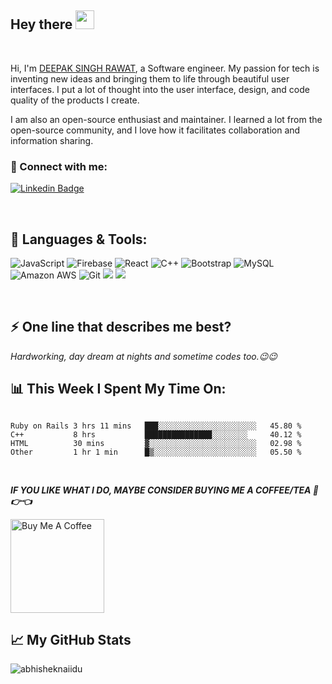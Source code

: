 ## **Hey there <img src="https://media.giphy.com/media/hvRJCLFzcasrR4ia7z/giphy.gif" width="30px">**

<br>

<!-- ![](https://visitor-badge.glitch.me/badge?page_id=DeepakRawat24) -->

Hi, I'm [DEEPAK SINGH RAWAT](https://deepakrawat.vercel.app/), a Software engineer. My passion for tech is inventing new ideas and bringing them to life through beautiful user interfaces. I put a lot of thought into the user interface, design, and code quality of the products I create.

I am also an open-source enthusiast and maintainer. I learned a lot from the open-source community, and I love how it facilitates collaboration and information sharing.
<br> 
### 🤝 Connect with me:
[![Linkedin Badge](https://img.shields.io/badge/-Deepak_Rawat-0e76a8?style=flat&labelColor=0e76a8&logo=linkedin&logoColor=white)](https://www.linkedin.com/in/deepaksingh24/) 

<br>

## **🔧 Languages & Tools:**

![JavaScript](https://img.shields.io/badge/-JavaScript-black?style=flat-square&logo=javascript)
![Firebase](https://img.shields.io/badge/-Firebase-black?style=flat-square&logo=firebase)
![React](https://img.shields.io/badge/-React-black?style=flat-square&logo=react)
![C++](https://img.shields.io/badge/-C++-00599C?style=flat-square&logo=c)
![Bootstrap](https://img.shields.io/badge/-Bootstrap-563D7C?style=flat-square&logo=bootstrap)
![MySQL](https://img.shields.io/badge/-MySQL-black?style=flat-square&logo=mysql)
![Amazon AWS](https://img.shields.io/badge/Amazon%20AWS-232F3E?style=flat-square&logo=amazon-aws)
![Git](https://img.shields.io/badge/-Git-black?style=flat-square&logo=git)
![](https://img.shields.io/badge/Code-Ruby-informational?style=flat&logo=Ruby&color=CC342D)
![](https://img.shields.io/badge/Code-Ruby_on_Rails-informational?style=flat&logo=Ruby-On-Rails&color=CC0000)

<br>

## ⚡ **One line that describes me best?**
_Hardworking, day dream at nights and sometime codes too.😉😉_

## 📊 **This Week I Spent My Time On:**
<!--START_SECTION:waka-->
```text

Ruby on Rails 3 hrs 11 mins   ███░░░░░░░░░░░░░░░░░░░░░░   45.80 % 
C++           8 hrs           ███████████████░░░░░░░░     40.12 % 
HTML          30 mins         ▓░░░░░░░░░░░░░░░░░░░░░░░░   02.98 % 
Other         1 hr 1 min      █▒░░░░░░░░░░░░░░░░░░░░░░░   05.50 % 
```
<!--END_SECTION:waka-->
<br>

**_IF YOU LIKE WHAT I DO, MAYBE CONSIDER BUYING ME A COFFEE/TEA 🥺👉👈_**

<a href="https://www.buymeacoffee.com/deepakrawat" target="_blank"><img src="https://cdn.buymeacoffee.com/buttons/v2/default-red.png" alt="Buy Me A Coffee" width="150" ></a>


## 📈 **My GitHub Stats**

<img src="https://github-readme-stats.vercel.app/api?username=deepakrawat24&hide=contribs,prs,issues" alt="abhisheknaiidu" />




